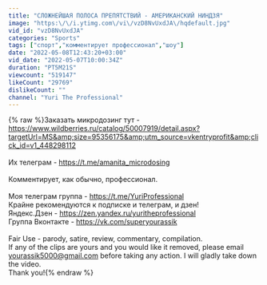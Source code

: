 ```yaml
---
title: "СЛОЖНЕЙШАЯ ПОЛОСА ПРЕПЯТСТВИЙ - АМЕРИКАНСКИЙ НИНДЗЯ"
image: "https:\/\/i.ytimg.com\/vi\/vzD8NvUxdJA\/hqdefault.jpg"
vid_id: "vzD8NvUxdJA"
categories: "Sports"
tags: ["спорт","комментирует профессионал","шоу"]
date: "2022-05-08T12:43:20+03:00"
vid_date: "2022-05-07T10:00:34Z"
duration: "PT5M21S"
viewcount: "519147"
likeCount: "29769"
dislikeCount: ""
channel: "Yuri The Professional"
---
```

{% raw %}Заказать микродозинг тут - <a rel="nofollow" target="blank" href="https://www.wildberries.ru/catalog/50007919/detail.aspx?targetUrl=MS&amp;size=95356175&amp;utm_source=vkentryprofit&amp;click_id=v1_448298112">https://www.wildberries.ru/catalog/50007919/detail.aspx?targetUrl=MS&amp;size=95356175&amp;utm_source=vkentryprofit&amp;click_id=v1_448298112</a><br /><br />Их телеграм - <a rel="nofollow" target="blank" href="https://t.me/amanita_microdosing">https://t.me/amanita_microdosing</a><br /><br />Комментирует, как обычно, профессионал.<br /><br />Моя телеграм группа - <a rel="nofollow" target="blank" href="https://t.me/YuriProfessional">https://t.me/YuriProfessional</a><br />Крайне рекомендуются к подписке и телеграм, и дзен!<br />Яндекс.Дзен - <a rel="nofollow" target="blank" href="https://zen.yandex.ru/yuritheprofessional">https://zen.yandex.ru/yuritheprofessional</a><br />Группа Вконтакте - <a rel="nofollow" target="blank" href="https://vk.com/superyourassik">https://vk.com/superyourassik</a><br /><br />Fair Use - parody, satire, review, commentary, compilation.<br />If any of the clips are yours and you would like it removed, please email yourassik5000@gmail.com before taking any action. I will gladly take down the video. <br />Thank you!{% endraw %}

